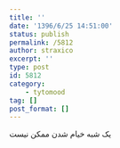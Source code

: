 ```yaml
---
title: ''
date: '1396/6/25 14:51:00'
status: publish
permalink: /5812
author: straxico
excerpt: ''
type: post
id: 5812
category:
    - tytomood
tag: []
post_format: []
---
```

یک شبه خیام شدن ممکن نیست